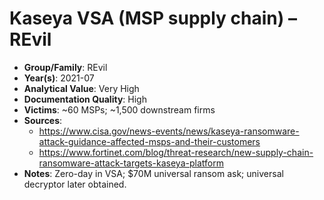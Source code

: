 # Kaseya VSA (MSP supply chain) – REvil
- **Group/Family**: REvil
- **Year(s)**: 2021-07
- **Analytical Value**: Very High
- **Documentation Quality**: High
- **Victims**: ~60 MSPs; ~1,500 downstream firms
- **Sources**:
  - https://www.cisa.gov/news-events/news/kaseya-ransomware-attack-guidance-affected-msps-and-their-customers
  - https://www.fortinet.com/blog/threat-research/new-supply-chain-ransomware-attack-targets-kaseya-platform
- **Notes**: Zero-day in VSA; $70M universal ransom ask; universal decryptor later obtained.
